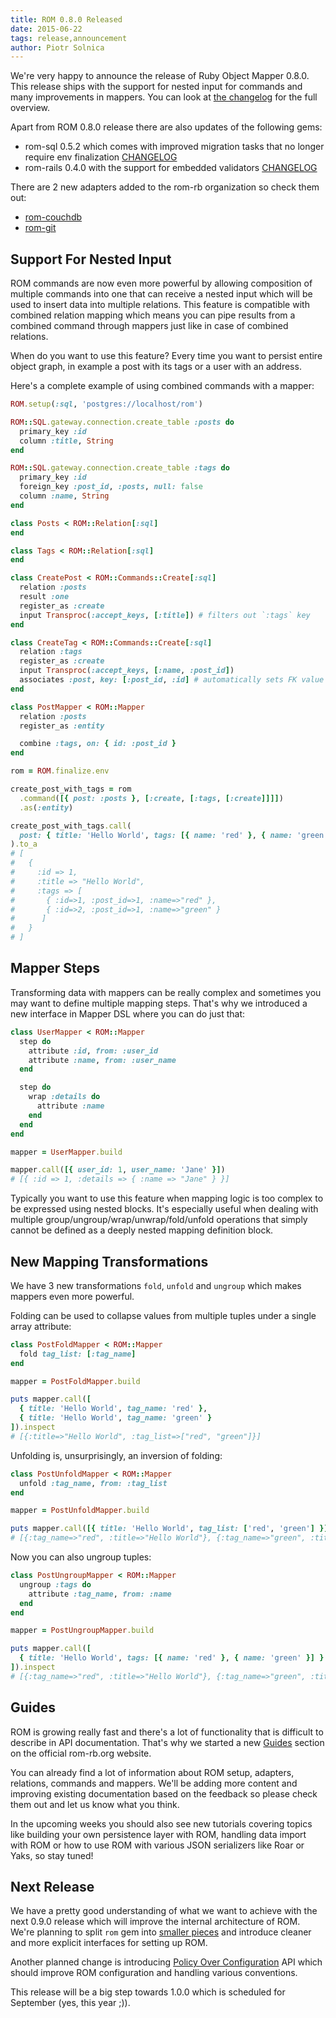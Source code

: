 ```yaml
---
title: ROM 0.8.0 Released
date: 2015-06-22
tags: release,announcement
author: Piotr Solnica
---
```

We're very happy to announce the release of Ruby Object Mapper 0.8.0. This release ships with the support for nested input for commands and many improvements in mappers. You can look at [the changelog](https://github.com/rom-rb/rom/blob/master/CHANGELOG.md#v070-2015-06-22) for the full overview.

Apart from ROM 0.8.0 release there are also updates of the following gems:

* rom-sql 0.5.2 which comes with improved migration tasks that no longer require env finalization [CHANGELOG](https://github.com/rom-rb/rom-sql/blob/master/CHANGELOG.md#v070-2015-06-22)
* rom-rails 0.4.0 with the support for embedded validators [CHANGELOG](https://github.com/rom-rb/rom-rails/blob/master/CHANGELOG.md#v070-2015-06-22)

There are 2 new adapters added to the rom-rb organization so check them out:

* [rom-couchdb](https://github.com/rom-rb/rom-couchdb)
* [rom-git](https://github.com/rom-rb/rom-git)

## Support For Nested Input

ROM commands are now even more powerful by allowing composition of multiple commands into one that can receive a nested input which will be used to insert data into multiple relations. This feature is compatible with combined relation mapping which means you can pipe results from a combined command through mappers just like in case of combined relations.

When do you want to use this feature? Every time you want to persist entire object graph, in example a post with its tags or a user with an address.

Here's a complete example of using combined commands with a mapper:

``` ruby
ROM.setup(:sql, 'postgres://localhost/rom')

ROM::SQL.gateway.connection.create_table :posts do
  primary_key :id
  column :title, String
end

ROM::SQL.gateway.connection.create_table :tags do
  primary_key :id
  foreign_key :post_id, :posts, null: false
  column :name, String
end

class Posts < ROM::Relation[:sql]
end

class Tags < ROM::Relation[:sql]
end

class CreatePost < ROM::Commands::Create[:sql]
  relation :posts
  result :one
  register_as :create
  input Transproc(:accept_keys, [:title]) # filters out `:tags` key
end

class CreateTag < ROM::Commands::Create[:sql]
  relation :tags
  register_as :create
  input Transproc(:accept_keys, [:name, :post_id])
  associates :post, key: [:post_id, :id] # automatically sets FK value
end

class PostMapper < ROM::Mapper
  relation :posts
  register_as :entity

  combine :tags, on: { id: :post_id }
end

rom = ROM.finalize.env

create_post_with_tags = rom
  .command([{ post: :posts }, [:create, [:tags, [:create]]]])
  .as(:entity)

create_post_with_tags.call(
  post: { title: 'Hello World', tags: [{ name: 'red' }, { name: 'green' }] }
).to_a
# [
#   {
#     :id => 1,
#     :title => "Hello World",
#     :tags => [
#       { :id=>1, :post_id=>1, :name=>"red" },
#       { :id=>2, :post_id=>1, :name=>"green" }
#      ]
#   }
# ]
```

## Mapper Steps

Transforming data with mappers can be really complex and sometimes you may want to define multiple mapping steps. That's why we introduced a new interface in Mapper DSL where you can do just that:

``` ruby
class UserMapper < ROM::Mapper
  step do
    attribute :id, from: :user_id
    attribute :name, from: :user_name
  end

  step do
    wrap :details do
      attribute :name
    end
  end
end

mapper = UserMapper.build

mapper.call([{ user_id: 1, user_name: 'Jane' }])
# [{ :id => 1, :details => { :name => "Jane" } }]
```

Typically you want to use this feature when mapping logic is too complex to be expressed using nested blocks. It's especially useful when dealing with multiple group/ungroup/wrap/unwrap/fold/unfold operations that simply cannot be defined as a deeply nested mapping definition block.

## New Mapping Transformations

We have 3 new transformations `fold`, `unfold` and `ungroup` which makes mappers even more powerful.

Folding can be used to collapse values from multiple tuples under a single array attribute:

``` ruby
class PostFoldMapper < ROM::Mapper
  fold tag_list: [:tag_name]
end

mapper = PostFoldMapper.build

puts mapper.call([
  { title: 'Hello World', tag_name: 'red' },
  { title: 'Hello World', tag_name: 'green' }
]).inspect
# [{:title=>"Hello World", :tag_list=>["red", "green"]}]
```

Unfolding is, unsurprisingly, an inversion of folding:

``` ruby
class PostUnfoldMapper < ROM::Mapper
  unfold :tag_name, from: :tag_list
end

mapper = PostUnfoldMapper.build

puts mapper.call([{ title: 'Hello World', tag_list: ['red', 'green'] }]).inspect
# [{:tag_name=>"red", :title=>"Hello World"}, {:tag_name=>"green", :title=>"Hello World"}]
```

Now you can also ungroup tuples:

``` ruby
class PostUngroupMapper < ROM::Mapper
  ungroup :tags do
    attribute :tag_name, from: :name
  end
end

mapper = PostUngroupMapper.build

puts mapper.call([
  { title: 'Hello World', tags: [{ name: 'red' }, { name: 'green' }] }
]).inspect
# [{:tag_name=>"red", :title=>"Hello World"}, {:tag_name=>"green", :title=>"Hello World"}]
```

## Guides

ROM is growing really fast and there's a lot of functionality that is difficult to describe in API documentation. That's why we started a new [Guides](http://rom-rb.org/guides) section on the official rom-rb.org website.

You can already find a lot of information about ROM setup, adapters, relations, commands and mappers. We'll be adding more content and improving existing documentation based on the feedback so please check them out and let us know what you think.

In the upcoming weeks you should also see new tutorials covering topics like building your own persistence layer with ROM, handling data import with ROM or how to use ROM with various JSON serializers like Roar or Yaks, so stay tuned!

## Next Release

We have a pretty good understanding of what we want to achieve with the next 0.9.0 release which will improve the internal architecture of ROM. We're planning to split `rom` gem into [smaller pieces](https://github.com/rom-rb/rom/issues/256) and introduce cleaner and more explicit interfaces for setting up ROM.

Another planned change is introducing [Policy Over Configuration](https://github.com/rom-rb/rom/issues/193) API which should improve ROM configuration and handling various conventions.

This release will be a big step towards 1.0.0 which is scheduled for September (yes, this year ;)).
